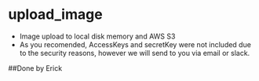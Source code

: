 # upload_image

- Image upload to local disk memory and AWS S3
- As you recomended, AccessKeys and secretKey were not included due to the security reasons, however we will send to you via email or slack. 


##Done by Erick